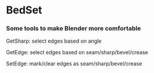 # BedSet

### Some tools to make Blender more comfortable


GetSharp: select edges based on angle

GetEdge: select edges based on seam/sharp/bevel/crease

SetEdge: mark/clear edges as seam/sharp/bevel/crease
